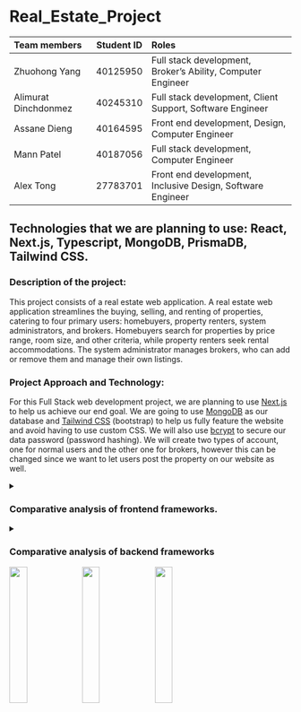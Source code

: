 # Real_Estate_Project

| Team members | Student ID | Roles |
|:-------------|----------| :--- |
| Zhuohong Yang | 40125950 | Full stack development, Broker’s Ability, Computer Engineer |
| Alimurat Dinchdonmez | 40245310 | Full stack development, Client Support,  Software Engineer |
| Assane Dieng | 40164595 | Front end development, Design, Computer Engineer |
| Mann Patel | 40187056 | Full stack development, Computer Engineer |
| Alex Tong | 27783701 | Front end development, Inclusive Design, Software Engineer |

## Technologies that we are planning to use: React, Next.js, Typescript, MongoDB, PrismaDB, Tailwind CSS.

### Description of the project:
This project consists of a real estate web application. A real estate web application streamlines the buying, selling, and renting of properties, catering to four primary users: homebuyers, property renters, system administrators, and brokers. Homebuyers search for properties by price range, room size, and other criteria, while property renters seek rental accommodations. The system administrator manages brokers, who can add or remove them and manage their own listings.  

### Project Approach and Technology: 
For this Full Stack web development project, we are planning to use [Next.js](https://nextjs.org/) to help us achieve our end goal. We are going to use [MongoDB](https://www.mongodb.com/) as our database and [Tailwind CSS](https://tailwindcss.com/) (bootstrap) to help us fully feature the website and avoid having to use custom CSS. We will also use [bcrypt](https://www.npmjs.com/package/bcrypt) to secure our data password (password hashing). We will create two types of account, one for normal users and the other one for brokers, however this can be changed since we want to let users post the property on our website as well.

<details>
<summary><h3>Comparative analysis of frontend frameworks.</h3></summary>  
  
Due to the varying levels of skills in web technologies that the team possesses and the limited timeframe, the emphasis is put on the following criteria for electing a suitable stack: current team familiarity, learning curve, functionality, testability, and modularity. Aspects such as scalability or maintenance are considered but removed from the foreground since growth potential is limited by virtue of this being a school project. Performance is also comparable across the technologies detailed below and therefore will not be a significant factor in the decision.

### Angular  
---
As a fully featured framework, Angular provides everything necessary for the development of web applications. Knowledge of Angular is sparse amongst the team, with no programmers having build a complete website with it. Thanks to its built-in dependency injection system, code is more easily tested than in some other frameworks. However, the steep learning curve and complexity make it a less than desirable option considering the time and overall lack of programmer experience.  
  
### jQuery  
---
A simple, if antiquated alternative to building websites, its capabilities for rapid prototyping and quick development are suited for the agile developmental approach of our team. One programmer in the team has experience using jQuery and in conjunction with its simplicity, allows for the team to be brought up to speed rapidly for development. However, since it is arguably an aging technology, interest of the team in learning jQuery is lacking. Its architectural structure may also encourage novice jQuery users to write disorganized code that is collaborate on and test.  
  
### Next.js  
---
As a modular framework built upon the React library, Next.js is capable of facilitating the production of user interface through its components-based architecture. While it has a shallower learning curve compared to Angular, it remains a sizeable challenge for beginners. However, three of our senior programmers have experience with Next.js or React which may help mitigate this difficulty. The main driver behind our interest in Next.js is the ease of collaboration thanks to its readability and the reusability of components allowing for our initial codebase to be written by our more seasoned engineers and expanded upon by the rest of the team. This allows for a faster developmental process as well. Also, with the introduction of React Hooks in version 16.8, this pivot to more functional programming makes Next.js easier to learn as class components are no longer needed. In short, it is for those reasons that we elected to use Next.js as our frontend framework. 
</details>
<details>
  <summary><h3>Comparative analysis of backend frameworks</h3></summary>  
  
  ### Ruby on Rails
  ---  
  Ruby on Rails (RoR) has the advantage of having its design deeply rooted in conventions that favors programmer productivity. That is to say RoR applies the Don't Repeat Yourself principle means that it has significantly less boilerplate code. Since it is based on Ruby, its syntax is considered generally easy-to-read and its architecture promotes a streamlined decision process which, in conjunction, is very accomodating of new users. That being said, knowledge and experience with Ruby or RoR is non-existant amongst the team and using this backend framework would mean having to learn a completely new language. This undertaking may not be viable with the scope of this project time-wise.  
  ### Laravel  
  ---  
  
  ### Node.js  
  ---  
</details>

<img src="https://github.com/JasonYangggggggg/Real_Estate_Project/assets/109561939/47c79811-26e9-43c7-b72d-4708858022cc" width=25% height=25%>
<img src="https://github.com/JasonYangggggggg/Real_Estate_Project/assets/109561939/10bf7a41-4815-41fd-9c4a-ba71e198a6d9" width=25% height=25%>
<img src="https://github.com/JasonYangggggggg/Real_Estate_Project/assets/109561939/60a8d2c9-7f1c-4ba3-91f4-30234d2ab367" width=25% height=25%>
